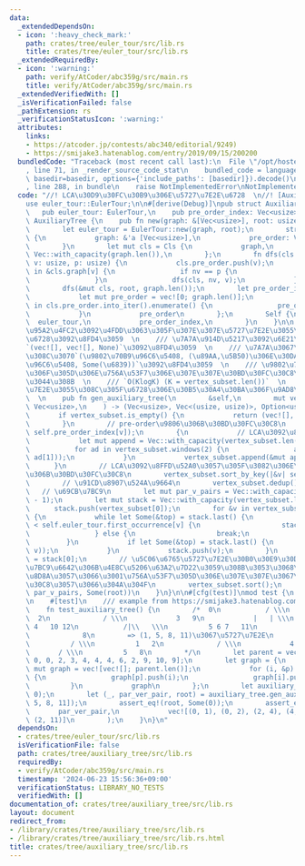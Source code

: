 ```yaml
---
data:
  _extendedDependsOn:
  - icon: ':heavy_check_mark:'
    path: crates/tree/euler_tour/src/lib.rs
    title: crates/tree/euler_tour/src/lib.rs
  _extendedRequiredBy:
  - icon: ':warning:'
    path: verify/AtCoder/abc359g/src/main.rs
    title: verify/AtCoder/abc359g/src/main.rs
  _extendedVerifiedWith: []
  _isVerificationFailed: false
  _pathExtension: rs
  _verificationStatusIcon: ':warning:'
  attributes:
    links:
    - https://atcoder.jp/contests/abc340/editorial/9249)
    - https://smijake3.hatenablog.com/entry/2019/09/15/200200
  bundledCode: "Traceback (most recent call last):\n  File \"/opt/hostedtoolcache/Python/3.10.14/x64/lib/python3.10/site-packages/onlinejudge_verify/documentation/build.py\"\
    , line 71, in _render_source_code_stat\n    bundled_code = language.bundle(stat.path,\
    \ basedir=basedir, options={'include_paths': [basedir]}).decode()\n  File \"/opt/hostedtoolcache/Python/3.10.14/x64/lib/python3.10/site-packages/onlinejudge_verify/languages/rust.py\"\
    , line 288, in bundle\n    raise NotImplementedError\nNotImplementedError\n"
  code: "//! LCA\u30D9\u30FC\u30B9\u306E\u5727\u7E2E\u6728  \n//! [Auxiliary Tree](https://atcoder.jp/contests/abc340/editorial/9249)\n\
    use euler_tour::EulerTour;\n\n#[derive(Debug)]\npub struct AuxiliaryTree {\n \
    \   pub euler_tour: EulerTour,\n    pub pre_order_index: Vec<usize>,\n}\n\nimpl\
    \ AuxiliaryTree {\n    pub fn new(graph: &[Vec<usize>], root: usize) -> Self {\n\
    \        let euler_tour = EulerTour::new(graph, root);\n        struct Cls<'a>\
    \ {\n            graph: &'a [Vec<usize>],\n            pre_order: Vec<usize>,\n\
    \        }\n        let mut cls = Cls {\n            graph,\n            pre_order:\
    \ Vec::with_capacity(graph.len()),\n        };\n        fn dfs(cls: &mut Cls,\
    \ v: usize, p: usize) {\n            cls.pre_order.push(v);\n            for &nv\
    \ in &cls.graph[v] {\n                if nv == p {\n                    continue;\n\
    \                }\n                dfs(cls, nv, v);\n            }\n        }\n\
    \        dfs(&mut cls, root, graph.len());\n        let pre_order_index = {\n\
    \            let mut pre_order = vec![0; graph.len()];\n            for (i, v)\
    \ in cls.pre_order.into_iter().enumerate() {\n                pre_order[v] = i;\n\
    \            }\n            pre_order\n        };\n        Self {\n          \
    \  euler_tour,\n            pre_order_index,\n        }\n    }\n\n    /// LCA\u306E\
    \u95A2\u4FC2\u3092\u4FDD\u3063\u305F\u307E\u307E\u5727\u7E2E\u3055\u308C\u305F\
    \u6728\u3092\u8FD4\u3059  \n    /// \u7A7A\u914D\u5217\u3092\u6E21\u3059\u3068\
    `(vec![], vec![], None)`\u3092\u8FD4\u3059  \n    /// \u7A7A\u3067\u306A\u3051\
    \u308C\u3070`(\u9802\u70B9\u96C6\u5408, (\u89AA,\u5B50)\u306E\u30DA\u30A2\u306E\
    \u96C6\u5408, Some(\u6839))`\u3092\u8FD4\u3059  \n    /// \u9802\u70B9\u96C6\u5408\
    \u306F\u305D\u306E\u756A\u53F7\u306E\u307E\u307E\u30BD\u30FC\u30C8\u3057\u3066\
    \u3044\u308B  \n    /// `O(KlogK) (K = vertex_subset.len())`  \n    /// \u5727\
    \u7E2E\u3055\u308C\u305F\u6728\u306E\u30B5\u30A4\u30BA\u306F\u9AD8\u3005`2K-1`\
    \  \n    pub fn gen_auxiliary_tree(\n        &self,\n        mut vertex_subset:\
    \ Vec<usize>,\n    ) -> (Vec<usize>, Vec<(usize, usize)>, Option<usize>) {\n \
    \       if vertex_subset.is_empty() {\n            return (vec![], vec![], None);\n\
    \        }\n        // pre-order\u9806\u306B\u30BD\u30FC\u30C8\n        vertex_subset.sort_by_key(|&v|\
    \ self.pre_order_index[v]);\n        {\n            // LCA\u3092\u8FFD\u52A0\n\
    \            let mut append = Vec::with_capacity(vertex_subset.len() - 1);\n \
    \           for ad in vertex_subset.windows(2) {\n                append.push(self.euler_tour.lca(ad[0],\
    \ ad[1]));\n            }\n            vertex_subset.append(&mut append);\n  \
    \      }\n        // LCA\u3092\u8FFD\u52A0\u3057\u305F\u3082\u306E\u3092pre-order\u9806\
    \u306B\u30BD\u30FC\u30C8\n        vertex_subset.sort_by_key(|&v| self.pre_order_index[v]);\n\
    \        // \u91CD\u8907\u524A\u9664\n        vertex_subset.dedup();\n\n     \
    \   // \u69CB\u7BC9\n        let mut par_v_pairs = Vec::with_capacity(vertex_subset.len()\
    \ - 1);\n        let mut stack = Vec::with_capacity(vertex_subset.len());\n  \
    \      stack.push(vertex_subset[0]);\n        for &v in vertex_subset.iter().skip(1)\
    \ {\n            while let Some(&top) = stack.last() {\n                if self.euler_tour.last_occurrence[top]\
    \ < self.euler_tour.first_occurrence[v] {\n                    stack.pop();\n\
    \                } else {\n                    break;\n                }\n   \
    \         }\n            if let Some(&top) = stack.last() {\n                par_v_pairs.push((top,\
    \ v));\n            }\n            stack.push(v);\n        }\n        let root\
    \ = stack[0];\n        // \u5C06\u6765\u5727\u7E2E\u30B0\u30E9\u30D5\u306E\u69CB\
    \u7BC9\u6642\u306B\u4E8C\u5206\u63A2\u7D22\u3059\u308B\u3053\u3068\u3092\u898B\
    \u8D8A\u3057\u3066\u3001\u756A\u53F7\u305D\u306E\u307E\u307E\u3067\u30BD\u30FC\
    \u30C8\u3057\u3066\u304A\u304F\n        vertex_subset.sort();\n        (vertex_subset,\
    \ par_v_pairs, Some(root))\n    }\n}\n\n#[cfg(test)]\nmod test {\n    use super::*;\n\
    \n    #[test]\n    /// example from https://smijake3.hatenablog.com/entry/2019/09/15/200200\n\
    \    fn test_auxiliary_tree() {\n        /*  0\n           / \\\n          1 \
    \  2\n             / \\\n            3   9\n            |   | \\\n           \
    \ 4   10 12\n           /|\\   \\\n          5 6 7   11\n              \\\n  \
    \             8\n        => (1, 5, 8, 11)\u3067\u5727\u7E2E\n            0\n \
    \          / \\\n          1   2\n             / \\\n            4   11\n    \
    \       / \\\n          5   8\n        */\n        let parent = vec![usize::MAX,\
    \ 0, 0, 2, 3, 4, 4, 4, 6, 2, 9, 10, 9];\n        let graph = {\n            let\
    \ mut graph = vec![vec![]; parent.len()];\n            for (i, &p) in parent.iter().enumerate().skip(1)\
    \ {\n                graph[p].push(i);\n                graph[i].push(p);\n  \
    \          }\n            graph\n        };\n        let auxiliary_tree = AuxiliaryTree::new(&graph,\
    \ 0);\n        let (_, par_ver_pair, root) = auxiliary_tree.gen_auxiliary_tree(vec![1,\
    \ 5, 8, 11]);\n        assert_eq!(root, Some(0));\n        assert_eq!(\n     \
    \       par_ver_pair,\n            vec![(0, 1), (0, 2), (2, 4), (4, 5), (4, 8),\
    \ (2, 11)]\n        );\n    }\n}\n"
  dependsOn:
  - crates/tree/euler_tour/src/lib.rs
  isVerificationFile: false
  path: crates/tree/auxiliary_tree/src/lib.rs
  requiredBy:
  - verify/AtCoder/abc359g/src/main.rs
  timestamp: '2024-06-23 15:56:36+09:00'
  verificationStatus: LIBRARY_NO_TESTS
  verifiedWith: []
documentation_of: crates/tree/auxiliary_tree/src/lib.rs
layout: document
redirect_from:
- /library/crates/tree/auxiliary_tree/src/lib.rs
- /library/crates/tree/auxiliary_tree/src/lib.rs.html
title: crates/tree/auxiliary_tree/src/lib.rs
---
```

